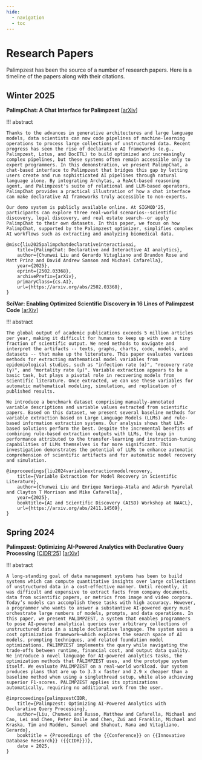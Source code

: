 ```yaml
---
hide:
  - navigation
  - toc
---
```


Research Papers
===============

Palimpzest has been the source of a number of research papers. Here is a timeline of the papers along with their citations.

Winter 2025
-----------
**PalimpChat: A Chat Interface for Palimpzest** \[[arXiv](https://arxiv.org/abs/2502.03368)\]

!!! abstract

    Thanks to the advances in generative architectures and large language models, data scientists can now code pipelines of machine-learning operations to process large collections of unstructured data. Recent progress has seen the rise of declarative AI frameworks (e.g., Palimpzest, Lotus, and DocETL) to build optimized and increasingly complex pipelines, but these systems often remain accessible only to expert programmers. In this demonstration, we present PalimpChat, a chat-based interface to Palimpzest that bridges this gap by letting users create and run sophisticated AI pipelines through natural language alone. By integrating Archytas, a ReAct-based reasoning agent, and Palimpzest's suite of relational and LLM-based operators, PalimpChat provides a practical illustration of how a chat interface can make declarative AI frameworks truly accessible to non-experts.

    Our demo system is publicly available online. At SIGMOD'25, participants can explore three real-world scenarios--scientific discovery, legal discovery, and real estate search--or apply PalimpChat to their own datasets. In this paper, we focus on how PalimpChat, supported by the Palimpzest optimizer, simplifies complex AI workflows such as extracting and analyzing biomedical data.

```
@misc{liu2025palimpchatdeclarativeinteractiveai,
    title={PalimpChat: Declarative and Interactive AI analytics}, 
    author={Chunwei Liu and Gerardo Vitagliano and Brandon Rose and Matt Prinz and David Andrew Samson and Michael Cafarella},
    year={2025},
    eprint={2502.03368},
    archivePrefix={arXiv},
    primaryClass={cs.AI},
    url={https://arxiv.org/abs/2502.03368}, 
}
```

**SciVar: Enabling Optimized Scientific Discovery in 16 Lines of Palimpzest Code** \[[arXiv](https://arxiv.org/abs/2411.14569)\]

!!! abstract

    The global output of academic publications exceeds 5 million articles per year, making it difficult for humans to keep up with even a tiny fraction of scientific output. We need methods to navigate and interpret the artifacts -- texts, graphs, charts, code, models, and datasets -- that make up the literature. This paper evaluates various methods for extracting mathematical model variables from epidemiological studies, such as "infection rate (α)", "recovery rate (γ)", and "mortality rate (μ)". Variable extraction appears to be a basic task, but plays a pivotal role in recovering models from scientific literature. Once extracted, we can use these variables for automatic mathematical modeling, simulation, and replication of published results.
    
    We introduce a benchmark dataset comprising manually-annotated variable descriptions and variable values extracted from scientific papers. Based on this dataset, we present several baseline methods for variable extraction based on Large Language Models (LLMs) and rule-based information extraction systems. Our analysis shows that LLM-based solutions perform the best. Despite the incremental benefits of combining rule-based extraction outputs with LLMs, the leap in performance attributed to the transfer-learning and instruction-tuning capabilities of LLMs themselves is far more significant. This investigation demonstrates the potential of LLMs to enhance automatic comprehension of scientific artifacts and for automatic model recovery and simulation.

```
@inproceedings{liu2024variableextractionmodelrecovery,
    title={Variable Extraction for Model Recovery in Scientific Literature}, 
    author={Chunwei Liu and Enrique Noriega-Atala and Adarsh Pyarelal and Clayton T Morrison and Mike Cafarella},
    year={2025},
    booktitle={AI and Scientific Discovery (AISD) Workshop at NAACL},
    url={https://arxiv.org/abs/2411.14569}, 
}
```

Spring 2024
-----------
**Palimpzest: Optimizing AI-Powered Analytics with Declarative Query Processing** \[[CIDR'25](https://www.vldb.org/cidrdb/papers/2025/p12-liu.pdf)\] \[[arXiv](https://arxiv.org/abs/2405.14696)\]

!!! abstract

    A long-standing goal of data management systems has been to build systems which can compute quantitative insights over large collections of unstructured data in a cost-effective manner. Until recently, it was difficult and expensive to extract facts from company documents, data from scientific papers, or metrics from image and video corpora. Today’s models can accomplish these tasks with high accuracy. However, a programmer who wants to answer a substantive AI-powered query must orchestrate large numbers of models, prompts, and data operations. In this paper, we present PALIMPZEST, a system that enables programmers to pose AI-powered analytical queries over arbitrary collections of unstructured data in a simple declarative language. The system uses a cost optimization framework—which explores the search space of AI models, prompting techniques, and related foundation model optimizations. PALIMPZEST implements the query while navigating the trade-offs between runtime, financial cost, and output data quality. We introduce a novel language for AI-powered analytics tasks, the optimization methods that PALIMPZEST uses, and the prototype system itself. We evaluate PALIMPZEST on a real-world workload. Our system produces plans that are up to 3.3 x faster and 2.9 x cheaper than a baseline method when using a singlethread setup, while also achieving superior F1-scores. PALIMPZEST applies its optimizations automatically, requiring no additional work from the user.

```
@inproceedings{palimpzestCIDR,
    title={Palimpzest: Optimizing AI-Powered Analytics with Declarative Query Processing},
    author={Liu, Chunwei and Russo, Matthew and Cafarella, Michael and Cao, Lei and Chen, Peter Baile and Chen, Zui and Franklin, Michael and Kraska, Tim and Madden, Samuel and Shahout, Rana and Vitagliano, Gerardo},
    booktitle = {Proceedings of the {{Conference}} on {{Innovative Database Research}} ({{CIDR}})},
    date = 2025,
}
```

